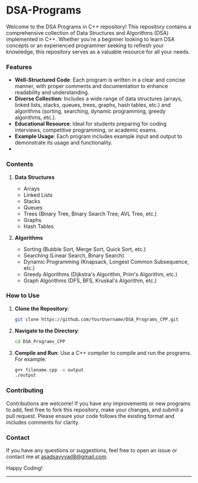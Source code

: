 # DSA-Programs


Welcome to the DSA Programs in C++ repository! This repository contains a comprehensive collection of Data Structures and Algorithms (DSA) implemented in C++. Whether you're a beginner looking to learn DSA concepts or an experienced programmer seeking to refresh your knowledge, this repository serves as a valuable resource for all your needs.

### Features
- **Well-Structured Code**: Each program is written in a clear and concise manner, with proper comments and documentation to enhance readability and understanding.
- **Diverse Collection**: Includes a wide range of data structures (arrays, linked lists, stacks, queues, trees, graphs, hash tables, etc.) and algorithms (sorting, searching, dynamic programming, greedy algorithms, etc.).
- **Educational Resource**: Ideal for students preparing for coding interviews, competitive programming, or academic exams.
- **Example Usage**: Each program includes example input and output to demonstrate its usage and functionality.
- 

### Contents
1. **Data Structures**
   - Arrays
   - Linked Lists
   - Stacks
   - Queues
   - Trees (Binary Tree, Binary Search Tree, AVL Tree, etc.)
   - Graphs
   - Hash Tables

2. **Algorithms**
   - Sorting (Bubble Sort, Merge Sort, Quick Sort, etc.)
   - Searching (Linear Search, Binary Search)
   - Dynamic Programming (Knapsack, Longest Common Subsequence, etc.)
   - Greedy Algorithms (Dijkstra's Algorithm, Prim's Algorithm, etc.)
   - Graph Algorithms (DFS, BFS, Kruskal's Algorithm, etc.)

### How to Use
1. **Clone the Repository**:
   ```bash
   git clone https://github.com/YourUsername/DSA_Programs_CPP.git
   ```
2. **Navigate to the Directory**:
   ```bash
   cd DSA_Programs_CPP
   ```
3. **Compile and Run**:
   Use a C++ compiler to compile and run the programs. For example:
   ```bash
   g++ filename.cpp -o output
   ./output
   ```

### Contributing
Contributions are welcome! If you have any improvements or new programs to add, feel free to fork this repository, make your changes, and submit a pull request. Please ensure your code follows the existing format and includes comments for clarity.


### Contact
If you have any questions or suggestions, feel free to open an issue or contact me at asadsayyyad8@gmail.com.

Happy Coding!

---

